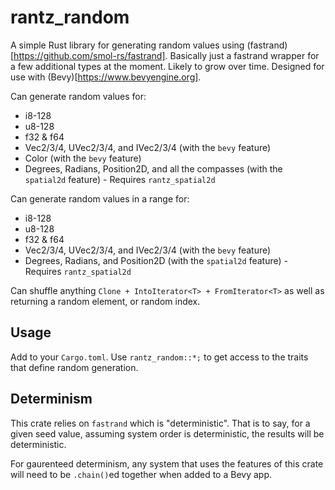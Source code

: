 # rantz_random

A simple Rust library for generating random values using (fastrand)[https://github.com/smol-rs/fastrand]. Basically just a fastrand wrapper for a few additional types at the moment. Likely to grow over time. Designed for use with (Bevy)[https://www.bevyengine.org].

Can generate random values for:

* i8-128
* u8-128
* f32 & f64
* Vec2/3/4, UVec2/3/4, and IVec2/3/4 (with the `bevy` feature)
* Color (with the `bevy` feature)
* Degrees, Radians, Position2D, and all the compasses (with the `spatial2d` feature) - Requires `rantz_spatial2d`

Can generate random values in a range for:

* i8-128
* u8-128
* f32 & f64
* Vec2/3/4, UVec2/3/4, and IVec2/3/4 (with the `bevy` feature)
* Degrees, Radians, and Position2D (with the `spatial2d` feature) - Requires `rantz_spatial2d`

Can shuffle anything `Clone + IntoIterator<T> + FromIterator<T>` as well as returning a random element, or random index.

## Usage

Add to your `Cargo.toml`. Use `rantz_random::*;` to get access to the traits that define random generation.

## Determinism

This crate relies on `fastrand` which is "deterministic". That is to say, for a given seed value,  assuming system order is deterministic, the results will be deterministic. 

For gaurenteed determinism, any system that uses the features of this crate will need to be `.chain()`ed together when added to a Bevy app.
